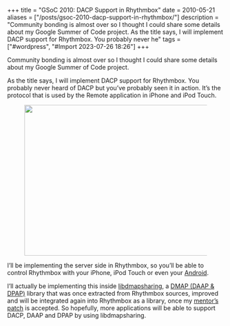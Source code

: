 +++
title = "GSoC 2010: DACP Support in Rhythmbox"
date = 2010-05-21
aliases = ["/posts/gsoc-2010-dacp-support-in-rhythmbox/"]
description = "Community bonding is almost over so I thought I could share some details about my Google Summer of Code project.   As the title says, I will implement DACP support for Rhythmbox. You probably never he"
tags = ["#wordpress", "#Import 2023-07-26 18:26"]
+++

<p>Community bonding is almost over so I thought I could share some details about my Google Summer of Code project.</p>
<p>As the title says, I will implement DACP support for Rhythmbox. You probably never heard of DACP but you&#8217;ve probably seen it in action. It&#8217;s the protocol that is used by the Remote application in iPhone and iPod Touch.</p><figure class="kg-card kg-image-card"><img src="__GHOST_URL__/content/images/2023/07/apple-iphone-remote.jpg" class="kg-image" alt loading="lazy" width="555" height="350"></figure><p>I&#8217;ll be implementing the server side in Rhythmbox, so you&#8217;ll be able to control Rhythmbox with your iPhone, iPod Touch or even your <a href="http://dacp.jsharkey.org/" target="_blank" rel="noopener">Android</a>.</p>
<p>I&#8217;ll actually be implementing this inside <a href="http://www.flyn.org/projects/libdmapsharing/" target="_blank" rel="noopener">libdmapsharing</a>, a <a href="http://en.wikipedia.org/wiki/Digital_Audio_Access_Protocol" target="_blank" rel="noopener">DMAP (DAAP &amp; DPAP)</a> library that was once extracted from Rhythmbox sources, improved and will be integrated again into Rhythmbox as a library, once my <a href="https://bugzilla.gnome.org/show_bug.cgi?id=566852" target="_blank" rel="noopener">mentor&#8217;s patch</a> is accepted. So hopefully, more applications will be able to support DACP, DAAP and DPAP by using libdmapsharing.</p>
